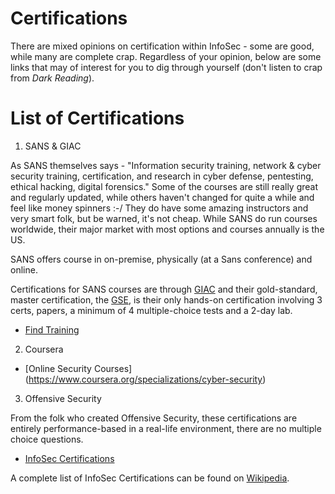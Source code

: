 # Certifications

There are mixed opinions on certification within InfoSec - some are good, while many are complete crap. Regardless of your opinion, below are some links that may of interest for you to dig through yourself (don't listen to crap from _Dark Reading_).

# List of Certifications

1. SANS & GIAC

As SANS themselves says - "Information security training, network & cyber security training, certification, and research in cyber defense, pentesting, ethical hacking, digital forensics." Some of the courses are still really great and regularly updated, while others haven't changed for quite a while and feel like money spinners :-/ They do have some amazing instructors and very smart folk, but be warned, it's not cheap. While SANS do run courses worldwide, their major market with most options and courses annually is the US.

SANS offers course in on-premise, physically (at a Sans conference) and online.

Certifications for SANS courses are through [GIAC](https://www.giac.org) and their gold-standard, master certification, the [GSE](http://www.giac.org/certification/security-expert-gse), is their only hands-on certification involving 3 certs, papers, a minimum of 4 multiple-choice tests and a 2-day lab.

* [Find Training](https://www.sans.org/find-training)

2. Coursera

* [Online Security Courses] (https://www.coursera.org/specializations/cyber-security)

3. Offensive Security

From the folk who created Offensive Security, these certifications are entirely performance-based in a real-life environment, there are no multiple choice questions.

* [InfoSec Certifications](https://www.offensive-security.com/information-security-certifications/)

A complete list of InfoSec Certifications can be found on [Wikipedia](https://en.wikipedia.org/wiki/List_of_Computer_Security_Certifications).
